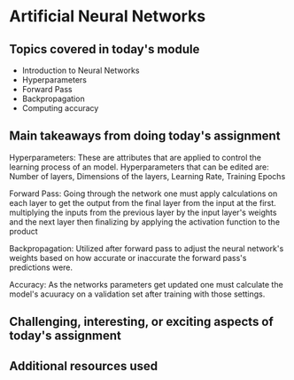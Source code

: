 # Artificial Neural Networks

## Topics covered in today's module
* Introduction to Neural Networks
* Hyperparameters
* Forward Pass
* Backpropagation
* Computing accuracy

## Main takeaways from doing today's assignment

Hyperparameters:
  These are attributes that are applied to control the learning process of an model. Hyperparameters that can be edited are: Number of layers, Dimensions of the layers, Learning Rate, Training Epochs

Forward Pass:
  Going through the network one must apply calculations on each layer to get the output from the final layer from the input at the first.
    multiplying the inputs from the previous layer by the input layer's weights and the next layer then finalizing by applying the activation function to the product
  
 Backpropagation:
  Utilized after forward pass to adjust the neural network's weights based on how accurate or inaccurate the forward pass's predictions were.
  
 Accuracy:
  As the networks parameters get updated one must calculate the model's acuuracy on a validation set after training with those settings.
  
  
## Challenging, interesting, or exciting aspects of today's assignment
<To be filled>

## Additional resources used 
<To be filled>
